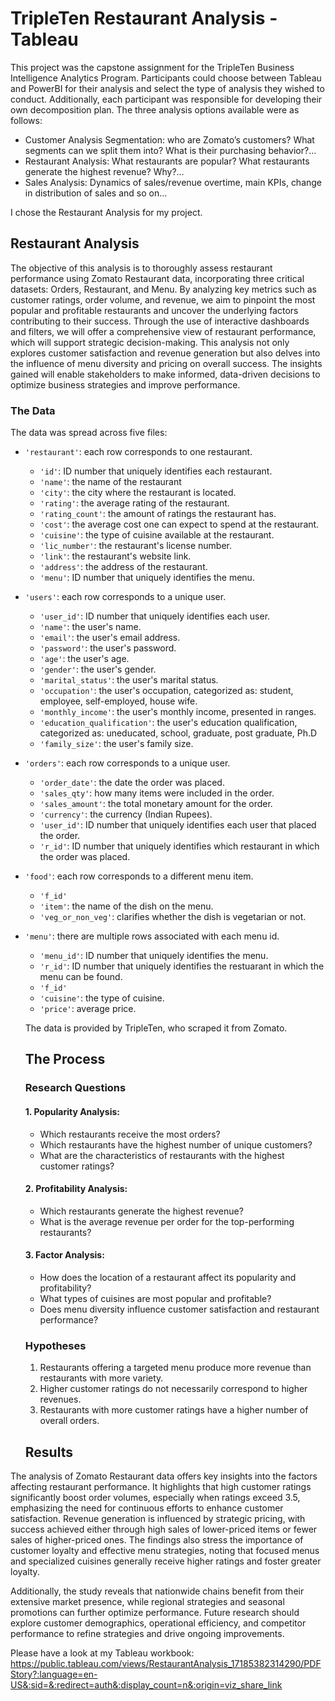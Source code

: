# TripleTen Restaurant Analysis - Tableau
This project was the capstone assignment for the TripleTen Business Intelligence Analytics Program. Participants could choose between Tableau and PowerBI for their analysis and select the type of analysis they wished to conduct. Additionally, each participant was responsible for developing their own decomposition plan. The three analysis options available were as follows:
- Customer Analysis Segmentation: who are Zomato’s customers? What segments can we split them into? What is their purchasing behavior?…
- Restaurant Analysis: What restaurants are popular? What restaurants generate the highest revenue? Why?…
- Sales Analysis: Dynamics of sales/revenue overtime, main KPIs, change in distribution of sales and so on…

I chose the Restaurant Analysis for my project.

## Restaurant Analysis
The objective of this analysis is to thoroughly assess restaurant performance using Zomato Restaurant data, incorporating three critical datasets: Orders, Restaurant, and Menu. By analyzing key metrics such as customer ratings, order volume, and revenue, we aim to pinpoint the most popular and profitable restaurants and uncover the underlying factors contributing to their success. Through the use of interactive dashboards and filters, we will offer a comprehensive view of restaurant performance, which will support strategic decision-making. This analysis not only explores customer satisfaction and revenue generation but also delves into the influence of menu diversity and pricing on overall success. The insights gained will enable stakeholders to make informed, data-driven decisions to optimize business strategies and improve performance.

### The Data
The data was spread across five files:

- `'restaurant'`: each row corresponds to one restaurant.
  - `'id'`: ID number that uniquely identifies each restaurant.
  - `'name'`: the name of the restaurant
  - `'city'`: the city where the restaurant is located.
  - `'rating'`: the average rating of the restaurant.
  - `'rating_count'`: the amount of ratings the restaurant has.
  - `'cost'`: the average cost one can expect to spend at the restaurant.
  - `'cuisine'`: the type of cuisine available at the restaurant.
  - `'lic_number'`: the restaurant's license number.
  - `'link'`: the restaurant's website link.
  - `'address'`: the address of the restaurant.
  - `'menu'`: ID number that uniquely identifies the menu.
    
- `'users'`: each row corresponds to a unique user.
  - `'user_id'`: ID number that uniquely identifies each user.
  - `'name'`: the user's name.
  - `'email'`: the user's email address.
  - `'password'`: the user's password.
  - `'age'`: the user's age.
  - `'gender'`: the user's gender.
  - `'marital_status'`: the user's marital status.
  - `'occupation'`: the user's occupation, categorized as: student, employee, self-employed, house wife.
  - `'monthly_income'`: the user's monthly income, presented in ranges.
  - `'education_qualification'`: the user's education qualification, categorized as: uneducated, school, graduate, post graduate, Ph.D
  -  `'family_size'`: the user's family size.
    
- `'orders'`: each row corresponds to a unique user.
  - `'order_date'`: the date the order was placed.
  - `'sales_qty'`: how many items were included in the order.
  - `'sales_amount'`: the total monetary amount for the order.
  - `'currency'`: the currency (Indian Rupees).
  - `'user_id'`: ID number that uniquely identifies each user that placed the order.
  - `'r_id'`: ID number that uniquely identifies which restaurant in which the order was placed.
     
- `'food'`: each row corresponds to a different menu item.
  - `'f_id'`
  - `'item'`: the name of the dish on the menu.
  - `'veg_or_non_veg'`: clarifies whether the dish is vegetarian or not.
     
- `'menu'`: there are multiple rows associated with each menu id.
  - `'menu_id'`: ID number that uniquely identifies the menu.
  - `'r_id'`: ID number that uniquely identifies the restuarant in which the menu can be found.
  - `'f_id'`
  - `'cuisine'`: the type of cuisine.
  - `'price'`: average price.
 
  The data is provided by TripleTen, who scraped it from Zomato.

  ## The Process
  ### Research Questions
  #### 1. Popularity Analysis:
    - Which restaurants receive the most orders?
    - Which restaurants have the highest number of unique customers?
    - What are the characteristics of restaurants with the highest customer ratings?
  #### 2. Profitability Analysis:
    - Which restaurants generate the highest revenue?
    - What is the average revenue per order for the top-performing restaurants?
  #### 3. Factor Analysis:
    - How does the location of a restaurant affect its popularity and profitability?
    - What types of cuisines are most popular and profitable?
    - Does menu diversity influence customer satisfaction and restaurant performance?
 
  ### Hypotheses
  1. Restaurants offering a targeted menu produce more revenue than restaurants with more variety.
  2. Higher customer ratings do not necessarily correspond to higher revenues.
  3. Restaurants with more customer ratings have a higher number of overall orders.

 
  
  ## Results
 The analysis of Zomato Restaurant data offers key insights into the factors affecting restaurant performance. It highlights that high customer ratings significantly boost order volumes, especially when ratings exceed 3.5, emphasizing the need for continuous efforts to enhance customer satisfaction. Revenue generation is influenced by strategic pricing, with success achieved either through high sales of lower-priced items or fewer sales of higher-priced ones. The findings also stress the importance of customer loyalty and effective menu strategies, noting that focused menus and specialized cuisines generally receive higher ratings and foster greater loyalty.

Additionally, the study reveals that nationwide chains benefit from their extensive market presence, while regional strategies and seasonal promotions can further optimize performance. Future research should explore customer demographics, operational efficiency, and competitor performance to refine strategies and drive ongoing improvements.

Please have a look at my Tableau workbook: https://public.tableau.com/views/RestaurantAnalysis_17185382314290/PDFStory?:language=en-US&:sid=&:redirect=auth&:display_count=n&:origin=viz_share_link
